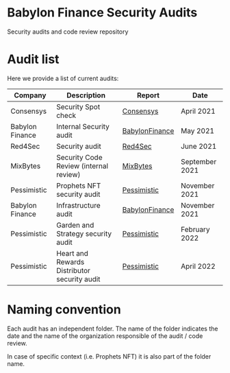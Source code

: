 # Babylon Finance Security Audits
Security audits and code review repository

# Audit list

Here we provide a list of current audits:

| Company                | Description                                                                                                   | Report                            | Date                                          |
| ---------------------- | ------------------------------------------------------------------------------------------------------------ | --------------------------------- | ----------------------------------------------- |
| Consensys               | Security Spot check                            | [Consensys](https://github.com/babylon-finance/security/blob/master/audits/20210413_Consensys/Consensys_Spot_Check.md)       |                 April 2021                      |
| Babylon Finance              | Internal Security audit                             | [BabylonFinance](https://github.com/babylon-finance/security/blob/master/audits/20210502_Babylon_Finance_Internal/README.md)       |                 May 2021                      |
| Red4Sec               | Security audit                             | [Red4Sec](https://github.com/babylon-finance/security/blob/master/audits/20210614_Red4Sec/Babylon_Finance_Security_Audit_Report_v3.pdf)       |                 June 2021                      |
| MixBytes              | Security Code Review (internal review)                      | [MixBytes](https://github.com/babylon-finance/security/blob/master/audits/20210930_MixBytes/README.md)       |                 September 2021                      |
| Pessimistic               | Prophets NFT security audit                             | [Pessimistic](https://github.com/babylon-finance/security/blob/master/audits/20211105_Prophets_Pessimistic/Babylon_Finance_Security_Analysis_by_Pessimistic.pdf)       |                 November 2021                      |
| Babylon Finance               | Infrastructure audit                             | [BabylonFinance](https://github.com/babylon-finance/security/blob/master/audits/20211109_Babylon_Finance_Internal/README.md)       |                 November 2021                      |
| Pessimistic               | Garden and Strategy security audit                           | [Pessimistic](https://github.com/babylon-finance/security/blob/master/audits/20220222_Pessimistic/Babylon_Security_Analysis_by_Pessimistic.pdf)       |                 February 2022                      |
| Pessimistic               | Heart and Rewards Distributor security audit                           | [Pessimistic](https://github.com/babylon-finance/security/blob/master/audits/20220418_Pessimistic/Babylon_Security_Analysis_Public_Version.pdf)       |                 April 2022                      |


# Naming convention
Each audit has an independent folder. The name of the folder indicates the date and the name of the organization responsible of the audit / code review.

In case of specific context (i.e. Prophets NFT) it is also part of the folder name.
